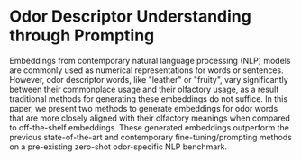 # Odor Descriptor Understanding through Prompting
Embeddings from contemporary natural language processing (NLP) models are commonly used as numerical representations for words or sentences. However, odor descriptor words, like "leather" or "fruity", vary significantly between their commonplace usage and their olfactory usage, as a result traditional methods for generating these embeddings do not suffice. In this paper, we present two methods to generate embeddings for odor words that are more closely aligned with their olfactory meanings when compared to off-the-shelf embeddings. These generated embeddings outperform the previous state-of-the-art and contemporary fine-tuning/prompting methods on a pre-existing zero-shot odor-specific NLP benchmark.
